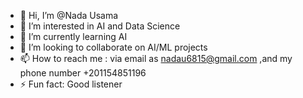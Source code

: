- 👋 Hi, I’m @Nada Usama
- 👀 I’m interested in AI and Data Science
- 🌱 I’m currently learning AI 
- 💞️ I’m looking to collaborate on AI/ML projects
- 📫 How to reach me : via email as nadau6815@gmail.com ,and my phone number +201154851196 
- ⚡ Fun fact: Good listener

<!---
NadaUsama/NadaUsama is a ✨ special ✨ repository because its `README.md` (this file) appears on your GitHub profile.
You can click the Preview link to take a look at your changes.
--->
